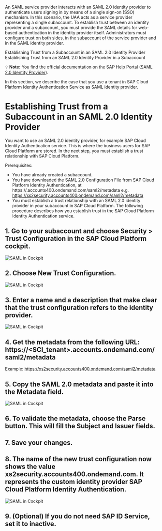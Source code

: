 An SAML service provider interacts with an SAML 2.0 identity provider to authenticate users signing in by means of a single sign-on (SSO) mechanism. In this scenario, the UAA acts as a service provider representing a single subaccount. To establish trust between an identity provider and a subaccount, you must provide the SAML details for web-based authentication in the identity provider itself. Administrators must configure trust on both sides, in the subaccount of the service provider and in the SAML identity provider.  

Establishing Trust from a Subaccount in an SAML 2.0 Identity Provider
Establishing Trust from an SAML 2.0 Identity Provider in a Subaccount

:bulb: **Note:**  You find the official documentation on the SAP Help Portal ([SAML 2.0 Identity Provider](https://help.sap.com/viewer/65de2977205c403bbc107264b8eccf4b/Cloud/en-US/2d088cedeaf24038acb3533be8092fe4.html)).

In this section, we describe the case that you use a tenant in SAP Cloud Platform Identity Authentication Service as SAML identity provider.

# Establishing Trust from a Subaccount in an SAML 2.0 Identity Provider

You want to use an SAML 2.0 identity provider, for example SAP Cloud Identity Authentication service. This is where the business users for SAP Cloud Platform are stored. In the next step, you must establish a trust relationship with SAP Cloud Platform.

Prerequisites:

- You have already created a subaccount.
- You have downloaded the SAML 2.0 Configuration File from SAP Cloud Platform Identity Authentication, at https://<tenant>.accounts400.ondemand.com/saml2/metadata e.g. https://xs2security.accounts400.ondemand.com/saml2/metadata
- You must establish a trust relationship with an SAML 2.0 identity provider in your subaccount in SAP Cloud Platform. The following procedure describes how you establish trust in the SAP Cloud Platform Identity Authentication service.

## 1. Go to your subaccount and choose Security > Trust Configuration in the SAP Cloud Platform cockpit.
![SAML in Cockpit](./09_secure/saml/add_idp.png?raw=true)
## 2. Choose **New Trust Configuration**.
![SAML in Cockpit](./09_secure/saml/idp.png?raw=true)
## 3. Enter a name and a description that make clear that the trust configuration refers to the identity provider.
![SAML in Cockpit](./09_secure/saml/idp_metadata.png?raw=true)
## 4. Get the metadata from the following URL: https://<SCI_tenant>.accounts.ondemand.com/saml2/metadata

Example: 
https://xs2security.accounts400.ondemand.com/saml2/metadata
## 5. Copy the SAML 2.0 metadata and paste it into the Metadata field.
![SAML in Cockpit](./09_secure/saml/idp_metadata2.png?raw=true)
## 6. To validate the metadata, choose the Parse button. This will fill the Subject and Issuer fields.
## 7. Save your changes.
## 8. The name of the new trust configuration now shows the value xs2security.accounts400.ondemand.com. It represents the custom identity provider SAP Cloud Platform Identity Authentication.
![SAML in Cockpit](./09_secure/saml/idp_done.png?raw=true)

## 9. (Optional) If you do not need SAP ID Service, set it to inactive.

